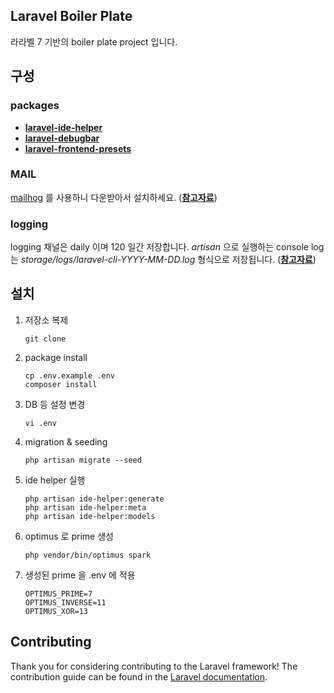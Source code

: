 ## Laravel Boiler Plate

라라벨 7 기반의 boiler plate project 입니다.

## 구성

### packages

- **[laravel-ide-helper](https://github.com/barryvdh/laravel-ide-helper/)**
- **[laravel-debugbar](https://github.com/barryvdh/laravel-debugbar)**
- **[laravel-frontend-presets](https://github.com/laravel-frontend-presets/tailwindcss)**

### MAIL

[mailhog](https://github.com/mailhog/MailHog) 를 사용하니 다운받아서 설치하세요. (**[참고자료](https://www.lesstif.com/software-architect/mailhog-smtp-email-server-61906418.html)**)

### logging

logging 채널은 daily 이며 120 일간 저장합니다. *artisan* 으로 실행하는 console log 는 *storage/logs/laravel-cli-YYYY-MM-DD.log* 형식으로 저장됩니다.
(**[참고자료](https://www.lesstif.com/php-and-laravel/laravel-log-file-permission-48103448.html)**)

## 설치

1. 저장소 복제

    ```
    git clone 
    ```

1. package install

    ```
   cp .env.example .env
   composer install
    ```

1. DB 등 설정 변경

    ```
   vi .env
    ```
   
1. migration & seeding 

    ```
   php artisan migrate --seed 
    ```

1. ide helper 실행 

    ```
    php artisan ide-helper:generate
    php artisan ide-helper:meta
    php artisan ide-helper:models 
    ```
      
1. optimus 로 prime 생성 

    ```
    php vendor/bin/optimus spark    
    ```   

1. 생성된 prime 을 .env 에 적용 
   
   ```
   OPTIMUS_PRIME=7
   OPTIMUS_INVERSE=11
   OPTIMUS_XOR=13
   ```
   
## Contributing

Thank you for considering contributing to the Laravel framework! The contribution guide can be found in the [Laravel documentation](https://laravel.com/docs/contributions).

